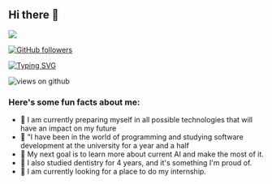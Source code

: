 ## Hi there 👋

<img src="https://profile-counter.glitch.me/Wingingpizza1/count.svg">

[![GitHub followers](https://img.shields.io/github/followers/Wingingpizza1.svg?style=social&label=Followers)](https://github.com/Ahmad-shaikh575?tab=followers)

[![Typing SVG](https://readme-typing-svg.herokuapp.com?font=Architects+Daughter&color=7AF79A&size=30&lines=Hey!+It's+Alejandro!;I'm+a+Estudent+Software+Developer...;And+I'm+a+proud+Mexican+Poblano)](https://git.io/typing-svg)

<img src="https://komarev.com/ghpvc/?username=Wingingpizza1&label=Views&color=brightgreen&style=flat-square" alt="views on github" />

<h3> Here's some fun facts about me: </h3>

- 🔭 I am currently preparing myself in all possible technologies that will have an impact on my future
- 🌱 "I have been in the world of programming and studying software development at the university for a year and a half
- 👯 My next goal is to learn more about current AI and make the most of it.
- 🤔 I also studied dentistry for 4 years, and it's something I'm proud of.
- 💬 I am currently looking for a place to do my internship.
